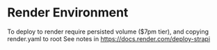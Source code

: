 # Render Environment

To deploy to render require persisted volume ($7pm tier), and copying render.yaml to root
See notes in https://docs.render.com/deploy-strapi
